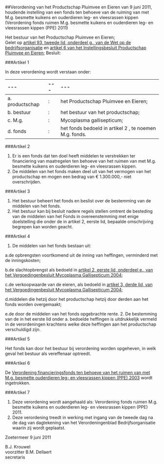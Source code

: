 <meta http-equiv='Content-Type' content='text/html; charset=utf-8' />

##Verordening van het Productschap Pluimvee en Eieren van 9 juni 2011, houdende instelling van een fonds ten behoeve van de ruiming van met M.g. besmette kuikens en ouderdieren leg- en vleesrassen kippen (Verordening fonds ruimen M.g. besmette kuikens en ouderdieren leg- en vleesrassen kippen (PPE) 2011)

Het bestuur van het Productschap Pluimvee en Eieren;  
Gelet op [artikel 93, tweede lid, onderdeel g., van de Wet op de bedrijfsorganisatie](../../../../../../../../../../../../../wet/wet/op/de/bedrijfsorganisatie/BWBR0002058/README.md) en [artikel 6 van het Instellingsbesluit Productschap Pluimvee en Eieren](../../../../../../../../../../../../../AMvB/instellingsbesluit/productschap/pluimvee/en/eieren/BWBR0016490/README.md);
Besluit:    

###Artikel 1 

In deze verordening wordt verstaan onder: 

| --- | --- | --- |
|:---|:---|:---|
|a. productschap |: |het Productschap Pluimvee en Eieren; |
|b. bestuur |: |het bestuur van het productschap; |
|c. M.g. |: |Mycoplasma gallisepticum; |
|d. fonds |: |het fonds bedoeld in artikel 2 , te noemen M.g. fonds. |

###Artikel 2 

1. Er is een fonds dat ten doel heeft middelen te verstrekken ter financiering van maatregelen ten behoeve van het ruimen van met M.g. besmette kuikens en ouderdieren leg- en vleesrassen kippen. 
2. De middelen van het fonds maken deel uit van het vermogen van het productschap en mogen een bedrag van € 1.300.000,- niet overschrijden.

###Artikel 3 

1. Het bestuur beheert het fonds en beslist over de bestemming van de middelen van het fonds. 
2. Het bestuur kan bij besluit nadere regels stellen omtrent de besteding van de middelen van het Fonds in overeenstemming met enige doelstelling die onder de in artikel 2, eerste lid, bepaalde omschrijving begrepen kan worden geacht. 

###Artikel 4 

1. De middelen van het fonds bestaan uit:

a.de opbrengsten voortkomend uit de inning van heffingen, verminderd met de inningskosten;

b.de slachtopbrengst als bedoeld in [artikel 2, eerste lid, onderdeel e., van het Vergoedingenbesluit Mycoplasma Gallisepticum 2004](../../../../../../../../../../../../../pbo/vergoedingenbesluit/mycoplasma/gallisepticum/(ppe)/2004/BWBR0016858/README.md);

c.de verkoopwaarde van de eieren, als bedoeld in [artikel 3, derde lid, van het Vergoedingenbesluit Mycoplasma Gallisepticum 2004](../../../../../../../../../../../../../pbo/vergoedingenbesluit/mycoplasma/gallisepticum/(ppe)/2004/BWBR0016858/README.md);

d.middelen die hetzij door het productschap hetzij door derden aan het fonds worden overgemaakt;

e.de door de middelen van het fonds opgebrachte rente. 
2. De bestemming van de in het eerste lid onder a. bedoelde heffingen is uitdrukkelijk vermeld in de verordeningen krachtens welke deze heffingen aan het productschap verschuldigd zijn.

###Artikel 5 

Het fonds kan door het bestuur bij verordening worden opgeheven, in welk geval het bestuur als vereffenaar optreedt. 

###Artikel 6 

De [Verordening financieringsfonds ten behoeve van het ruimen van met M.g. besmette ouderdieren leg- en vleesrassen kippen (PPE) 2003](../../../../../../../../../../../../../pbo/verordening/financieringsfonds/ten/behoeve/van/het/ruimen/van/met/m.g./etc/BWBR0016064/README.md) wordt ingetrokken. 

###Artikel 7 

1. Deze verordening wordt aangehaald als: Verordening fonds ruimen M.g. besmette kuikens en ouderdieren leg- en vleesrassen kippen (PPE) 2011. 
2. Deze verordening treedt in werking met ingang van de tweede dag na de dag van dagtekening van het Verordeningenblad Bedrijfsorganisatie waarin zij wordt geplaatst. 

Zoetermeer 
9 juni 2011   

B.J. Krouwel  
voorzitter 
B.M. Dellaert  
secretaris    
